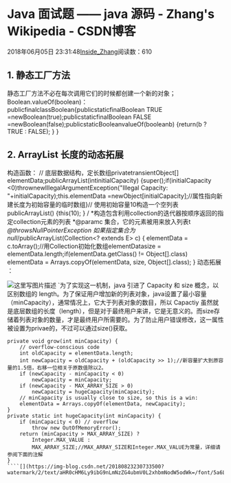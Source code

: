 
# Java 面试题 —— java 源码 - Zhang's Wikipedia - CSDN博客


2018年06月05日 23:31:48[Inside_Zhang](https://me.csdn.net/lanchunhui)阅读数：610



## 1. 静态工厂方法
静态工厂方法不必在每次调用它们的时候都创建一个新的对象；
Boolean.valueOf(boolean)：
publicfinalclassBoolean{publicstaticfinalBoolean TRUE =newBoolean(true);publicstaticfinalBoolean FALSE =newBoolean(false);publicstaticBooleanvalueOf(booleanb) {return(b ? TRUE : FALSE);
    }
}
## 2. ArrayList 长度的动态拓展
构造函数：
// 底层数据结构，定长数组privatetransientObject[] elementData;publicArrayList(intinitialCapacity) {super();if(initialCapacity <0)thrownewIllegalArgumentException("Illegal Capacity: "+initialCapacity);this.elementData =newObject[initialCapacity];//属性指向新建长度为初始容量的临时数组}// 使用初始容量10构造一个空列表publicArrayList() {this(10);
}
/ *构造包含利用collection的迭代器按顺序返回的指定collection元素的列表
 *@paramc 集合，它的元素被用来放入列表t
 *@throwsNullPointerException 如果指定集合为null*/publicArrayList(Collection<? extends E> c) {
    elementData = c.toArray();//用Collection初始化数组elementDatasize = elementData.length;if(elementData.getClass() != Object[].class)
        elementData = Arrays.copyOf(elementData, size, Object[].class);
}
动态拓展 ：

![这里写图片描述](https://img-blog.csdn.net/20180823230733500?watermark/2/text/aHR0cHM6Ly9ibG9nLmNzZG4ubmV0L2xhbmNodW5odWk=/font/5a6L5L2T/fontsize/400/fill/I0JBQkFCMA==/dissolve/70)[](https://img-blog.csdn.net/20180823230733500?watermark/2/text/aHR0cHM6Ly9ibG9nLmNzZG4ubmV0L2xhbmNodW5odWk=/font/5a6L5L2T/fontsize/400/fill/I0JBQkFCMA==/dissolve/70)
[](https://img-blog.csdn.net/20180823230733500?watermark/2/text/aHR0cHM6Ly9ibG9nLmNzZG4ubmV0L2xhbmNodW5odWk=/font/5a6L5L2T/fontsize/400/fill/I0JBQkFCMA==/dissolve/70)`为了实现这一机制，java 引进了 Capacity 和 size 概念，以区别数组的 length。为了保证用户增加新的列表对象，java设置了最小容量（minCapacity），通常情况上，它大于列表对象的数目，所以 Capactiy 虽然就是底层数组的长度（length），但是对于最终用户来讲，它是无意义的。而size存储着列表对象的数量，才是最终用户所需要的。为了防止用户错误修改，这一属性被设置为privae的，不过可以通过size()获取。
```
private void grow(int minCapacity) {
    // overflow-conscious code
    int oldCapacity = elementData.length;
    int newCapacity = oldCapacity + (oldCapacity >> 1);//新容量扩大到原容量的1.5倍，右移一位相关于原数值除以2。
    if (newCapacity - minCapacity < 0)
        newCapacity = minCapacity;
    if (newCapacity - MAX_ARRAY_SIZE > 0)
        newCapacity = hugeCapacity(minCapacity);
    // minCapacity is usually close to size, so this is a win:
    elementData = Arrays.copyOf(elementData, newCapacity);
}
private static int hugeCapacity(int minCapacity) {
    if (minCapacity < 0) // overflow
        throw new OutOfMemoryError();
    return (minCapacity > MAX_ARRAY_SIZE) ?
        Integer.MAX_VALUE :
        MAX_ARRAY_SIZE;//MAX_ARRAY_SIZE和Integer.MAX_VALUE为常量，详细请参阅下面的注解
}
````[](https://img-blog.csdn.net/20180823230733500?watermark/2/text/aHR0cHM6Ly9ibG9nLmNzZG4ubmV0L2xhbmNodW5odWk=/font/5a6L5L2T/fontsize/400/fill/I0JBQkFCMA==/dissolve/70)

